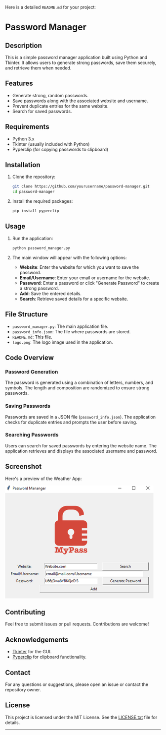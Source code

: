 Here is a detailed `README.md` for your project:

# Password Manager

## Description

This is a simple password manager application built using Python and Tkinter. It allows users to generate strong passwords, save them securely, and retrieve them when needed.

## Features

- Generate strong, random passwords.
- Save passwords along with the associated website and username.
- Prevent duplicate entries for the same website.
- Search for saved passwords.

## Requirements

- Python 3.x
- Tkinter (usually included with Python)
- Pyperclip (for copying passwords to clipboard)

## Installation

1. Clone the repository:
    ```sh
    git clone https://github.com/yourusername/password-manager.git
    cd password-manager
    ```

2. Install the required packages:
    ```sh
    pip install pyperclip
    ```

## Usage

1. Run the application:
    ```sh
    python password_manager.py
    ```

2. The main window will appear with the following options:
    - **Website**: Enter the website for which you want to save the password.
    - **Email/Username**: Enter your email or username for the website.
    - **Password**: Enter a password or click "Generate Password" to create a strong password.
    - **Add**: Save the entered details.
    - **Search**: Retrieve saved details for a specific website.

## File Structure

- `password_manager.py`: The main application file.
- `password_info.json`: The file where passwords are stored.
- `README.md`: This file.
- `logo.png`: The logo image used in the application.

## Code Overview

### Password Generation

The password is generated using a combination of letters, numbers, and symbols. The length and composition are randomized to ensure strong passwords.

### Saving Passwords

Passwords are saved in a JSON file (`password_info.json`). The application checks for duplicate entries and prompts the user before saving.

### Searching Passwords

Users can search for saved passwords by entering the website name. The application retrieves and displays the associated username and password.

## Screenshot

Here's a preview of the Weather App:

![Application Screenshot](images/img.png)

## Contributing

Feel free to submit issues or pull requests. Contributions are welcome!

## Acknowledgements

- [Tkinter](https://docs.python.org/3/library/tkinter.html) for the GUI.
- [Pyperclip](https://pypi.org/project/pyperclip/) for clipboard functionality.

## Contact

For any questions or suggestions, please open an issue or contact the repository owner.

## License

This project is licensed under the MIT License. See the [LICENSE.txt](docs/LICENSE.txt) file for details.

---